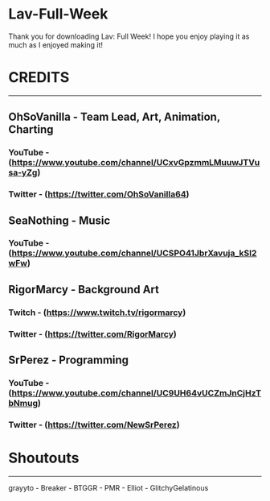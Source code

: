 # Lav-Full-Week
Thank you for downloading Lav: Full Week! I hope you enjoy playing it as much as I enjoyed making it!

# CREDITS
-----------------------------------
## OhSoVanilla - Team Lead, Art, Animation, Charting

### YouTube - (https://www.youtube.com/channel/UCxvGpzmmLMuuwJTVusa-yZg)
### Twitter - (https://twitter.com/OhSoVanilla64)

## SeaNothing - Music

### YouTube - (https://www.youtube.com/channel/UCSPO41JbrXavuja_kSl2wFw)

## RigorMarcy - Background Art
### Twitch - (https://www.twitch.tv/rigormarcy)
### Twitter - (https://twitter.com/RigorMarcy)

## SrPerez - Programming
### YouTube - (https://www.youtube.com/channel/UC9UH64vUCZmJnCjHzTbNmug)
### Twitter - (https://twitter.com/NewSrPerez)

# Shoutouts
------------------------------------
grayyto - Breaker - BTGGR - PMR - Elliot - GlitchyGelatinous
